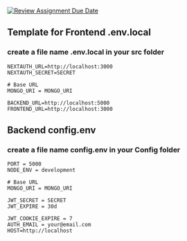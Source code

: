 [![Review Assignment Due Date](https://classroom.github.com/assets/deadline-readme-button-24ddc0f5d75046c5622901739e7c5dd533143b0c8e959d652212380cedb1ea36.svg)](https://classroom.github.com/a/nj0X2aoJ)

## Template for Frontend .env.local
### create a file name .env.local in your src folder
```
NEXTAUTH_URL=http://localhost:3000
NEXTAUTH_SECRET=SECRET

# Base URL
MONGO_URI = MONGO_URI

BACKEND_URL=http://localhost:5000
FRONTEND_URL=http://localhost:3000
```

## Backend config.env
### create a file name config.env in your Config folder
```
PORT = 5000
NODE_ENV = development

# Base URL
MONGO_URI = MONGO_URI

JWT_SECRET = SECRET
JWT_EXPIRE = 30d

JWT_COOKIE_EXPIRE = 7
AUTH_EMAIL = your@email.com
HOST=http://localhost
```